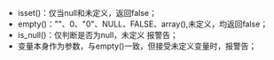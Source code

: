 * isset()：仅当null和未定义，返回false；
* empty()：""、0、"0"、NULL、FALSE、array(),未定义，均返回false；
* is_null()：仅判断是否为null，未定义 报警告；
* 变量本身作为参数，与empty()一致，但接受未定义变量时，报警告；